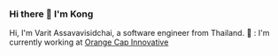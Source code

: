 ### Hi there 👋 I'm Kong

Hi, I'm Varit Assavavisidchai, a software engineer from Thailand.
:briefcase: : I'm currently working at [Orange Cap Innovative](https://www.orangecapinnovative.com/)

<!--
**KongSKE/KongSKE** is a ✨ _special_ ✨ repository because its `README.md` (this file) appears on your GitHub profile.

Here are some ideas to get you started:

- 🔭 I’m currently working on ...
- 🌱 I’m currently learning ...
- 👯 I’m looking to collaborate on ...
- 🤔 I’m looking for help with ...
- 💬 Ask me about ...
- 📫 How to reach me: ...
- 😄 Pronouns: ...
- ⚡ Fun fact: ...
-->
